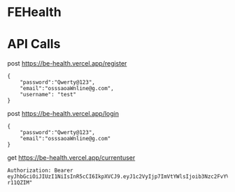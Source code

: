 # FEHealth

# API Calls

post https://be-health.vercel.app/register
```
{
    "password":"Qwerty@123",
    "email":"osssaoaWnline@g.com",
    "username": "test"
} 
```

post https://be-health.vercel.app/login
```
{
    "password":"Qwerty@123",
    "email":"osssaoaWnline@g.com"
} 
```


get https://be-health.vercel.app/currentuser 
```
Authorization: Bearer eyJhbGciOiJIUzI1NiIsInR5cCI6IkpXVCJ9.eyJ1c2VyIjp7ImVtYWlsIjoib3Nzc2FvYVdubGluZUBnLmNvbSIsInVzZXJuYW1lIjoidGVzdCJ9LCJpYXQiOjE3MjI4MDAyMDksImV4cCI6MTcyMjgwMDgwOX0.OTSbiKK8WasOHn8um9I6w8OhPvUaa9ZiYcx-r11QZIM"
```